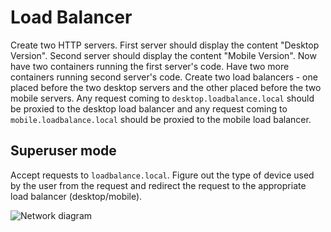 # Load Balancer

Create two HTTP servers. First server should display the content "Desktop Version". Second server should display the content "Mobile Version". Now have two containers running the first server's code. Have two more containers running second server's code. Create two load balancers - one placed before the two desktop servers and the other placed before the two mobile servers. Any request coming to `desktop.loadbalance.local` should be proxied to the desktop load balancer and any request coming to `mobile.loadbalance.local` should be proxied to the mobile load balancer.

## Superuser mode

Accept requests to `loadbalance.local`. Figure out the type of device used by the user from the request and redirect the request to the appropriate load balancer (desktop/mobile).

![Network diagram](https://i.imgur.com/5HsuQC0.png)